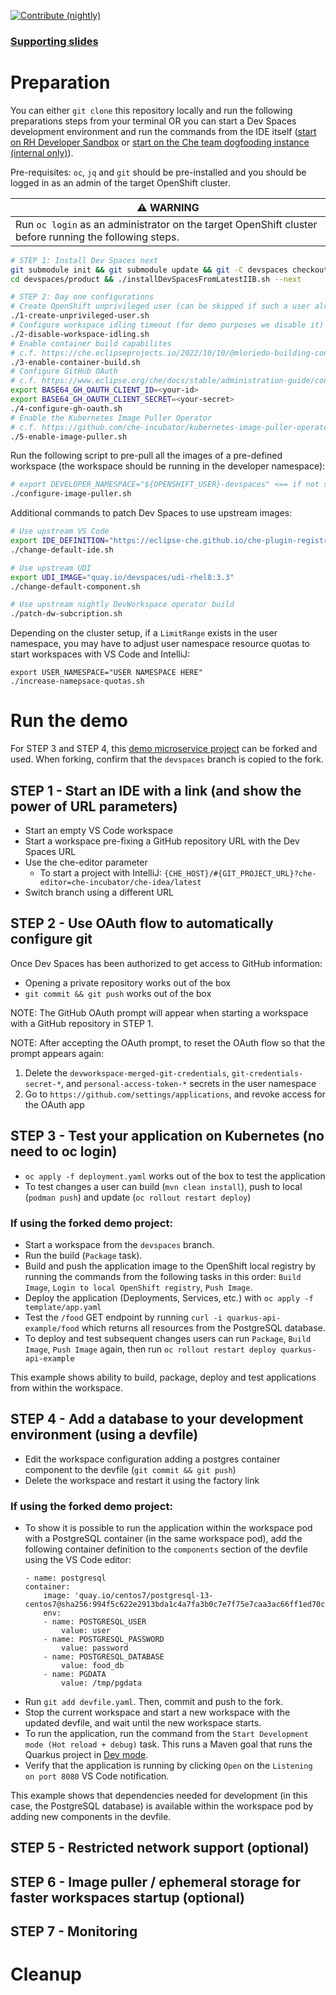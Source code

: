 [![Contribute (nightly)](https://img.shields.io/static/v1?label=nightly%20Che&message=for%20maintainers&logo=eclipseche&color=FDB940&labelColor=525C86)](https://che-dogfooding.apps.che-dev.x6e0.p1.openshiftapps.com/#https://github.com/che-incubator/devspaces-demo)

### [Supporting slides](https://docs.google.com/presentation/d/1PUwPsY8TosHMsQT0iMe6zLD4wrd66U_oot2_oSIM9F0/edit?usp=sharing)

# Preparation

You can either `git clone` this repository locally and run the following preparations steps from your terminal OR you can start a Dev Spaces development environment and run the commands from the IDE itself ([start on RH Developer Sandbox](https://workspaces.openshift.com/#https://github.com/che-incubator/devspaces-demo) or [start on the Che team dogfooding instance (internal only)](https://che-dogfooding.apps.che-dev.x6e0.p1.openshiftapps.com/#https://github.com/che-incubator/devspaces-demo)).

Pre-requisites: `oc`, `jq` and `git` should be pre-installed and you should be logged in as an admin of the target OpenShift cluster.

| :warning: WARNING                                                                                     |
|-------------------------------------------------------------------------------------------------------|
| Run `oc login` as an administrator on the target OpenShift cluster before running the following steps.|



```bash
# STEP 1: Install Dev Spaces next
git submodule init && git submodule update && git -C devspaces checkout devspaces-3-rhel-8 &&
cd devspaces/product && ./installDevSpacesFromLatestIIB.sh --next

# STEP 2: Day one configurations
# Create OpenShift unprivileged user (can be skipped if such a user already exist) 
./1-create-unprivileged-user.sh
# Configure workspace idling timeout (for demo purposes we disable it)
./2-disable-workspace-idling.sh
# Enable container build capabilites 
# c.f. https://che.eclipseprojects.io/2022/10/10/@mloriedo-building-container-images.html
./3-enable-container-build.sh
# Configure GitHub OAuth
# c.f. https://www.eclipse.org/che/docs/stable/administration-guide/configuring-oauth-2-for-github/#setting-up-the-github-oauth-app_che
export BASE64_GH_OAUTH_CLIENT_ID=<your-id>
export BASE64_GH_OAUTH_CLIENT_SECRET=<your-secret>
./4-configure-gh-oauth.sh
# Enable the Kubernetes Image Puller Operator
# c.f. https://github.com/che-incubator/kubernetes-image-puller-operator
./5-enable-image-puller.sh
```

Run the following script to pre-pull all the images of a pre-defined workspace (the workspace should be running in the developer namespace):

```bash
# export DEVELOPER_NAMESPACE="${OPENSHIFT_USER}-devspaces" <== if not set 'johndoe-devspaces' is used
./configure-image-puller.sh
```


Additional commands to patch Dev Spaces to use upstream images:

```bash
# Use upstream VS Code
export IDE_DEFINITION="https://eclipse-che.github.io/che-plugin-registry/main/v3/plugins/che-incubator/che-code/insiders/devfile.yaml"
./change-default-ide.sh

# Use upstream UDI
export UDI_IMAGE="quay.io/devspaces/udi-rhel8:3.3"
./change-default-component.sh

# Use upstream nightly DevWorkspace operator build
./patch-dw-subcription.sh
```

Depending on the cluster setup, if a `LimitRange` exists in the user namespace, you may have to adjust user namespace resource quotas to start workspaces with VS Code and IntelliJ:

```
export USER_NAMESPACE="USER NAMESPACE HERE"
./increase-namepsace-quotas.sh
```

# Run the demo

For STEP 3 and STEP 4, this [demo microservice project](https://github.com/dkwon17/quarkus-api-example/tree/devspaces) can be forked and used. When forking, confirm that the `devspaces` branch is copied to the fork.

## STEP 1 - Start an IDE with a link (and show the power of URL parameters)

- Start an empty VS Code workspace
- Start a workspace pre-fixing a GitHub repository URL with the Dev Spaces URL
- Use the che-editor parameter
  - To start a project with IntelliJ: `{CHE_HOST}/#{GIT_PROJECT_URL}?che-editor=che-incubator/che-idea/latest`
- Switch branch using a different URL

## STEP 2 - Use OAuth flow to automatically configure git

Once Dev Spaces has been authorized to get access to GitHub information:

- Opening a private repository works out of the box
- `git commit && git push` works out of the box

NOTE: The GitHub OAuth prompt will appear when starting a workspace with a GitHub repository in STEP 1.

NOTE: After accepting the OAuth prompt, to reset the OAuth flow so that the prompt appears again:

1. Delete the `devworkspace-merged-git-credentials`, `git-credentials-secret-*`, and `personal-access-token-*` secrets in the user namespace
2. Go to `https://github.com/settings/applications`, and revoke access for the OAuth app

## STEP 3 - Test your application on Kubernetes (no need to oc login)

- `oc apply -f deployment.yaml` works out of the box to test the application
- To test changes a user can build (`mvn clean install`), push to local (`podman push`) and update (`oc rollout restart deploy`)  

### If using the forked demo project:
- Start a workspace from the `devspaces` branch.
- Run the build (`Package` task).
- Build and push the application image to the OpenShift local registry by running the commands from the following tasks in this order: `Build Image`, `Login to local OpenShift registry`, `Push Image`.
- Deploy the application (Deployments, Services, etc.) with `oc apply -f template/app.yaml`
- Test the `/food` GET endpoint by running `curl -i quarkus-api-example/food` which returns all resources from the PostgreSQL database.
- To deploy and test subsequent changes users can run `Package`, `Build Image`, `Push Image` again, then run `oc rollout restart deploy quarkus-api-example`

This example shows ability to build, package, deploy and test applications from within the workspace.

## STEP 4 - Add a database to your development environment (using a devfile)
- Edit the workspace configuration adding a postgres container component to the devfile (`git commit && git push`)
- Delete the workspace and restart it using the factory link

### If using the forked demo project:
- To show it is possible to run the application within the workspace pod with a PostgreSQL container (in the same workspace pod), add the following container definition to the `components` section of the devfile using the VS Code editor:
    ```
    - name: postgresql
    container:
        image: 'quay.io/centos7/postgresql-13-centos7@sha256:994f5c622e2913bda1c4a7fa3b0c7e7f75e7caa3ac66ff1ed70ccfe65c40dd75'
        env:
        - name: POSTGRESQL_USER
            value: user
        - name: POSTGRESQL_PASSWORD
            value: password
        - name: POSTGRESQL_DATABASE
            value: food_db
        - name: PGDATA
            value: /tmp/pgdata
    ```
- Run `git add devfile.yaml`. Then, commit and push to the fork.
- Stop the current workspace and start a new workspace with the updated devfile, and wait until the new workspace starts.
- To run the application, run the command from the `Start Development mode (Hot reload + debug)` task. This runs a Maven goal that runs the Quarkus project in [Dev mode](https://quarkus.io/guides/getting-started#development-mode).
- Verify that the application is running by clicking `Open` on the `Listening on port 8080` VS Code notification.

This example shows that dependencies needed for development (in this case, the PostgreSQL database) is available within the workspace pod by adding new components in the devfile.

## STEP 5 - Restricted network support (optional)

## STEP 6 - Image puller / ephemeral storage for faster workspaces startup (optional)

## STEP 7 - Monitoring

# Cleanup

```
```
